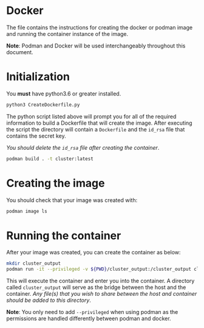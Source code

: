 # Docker

The file contains the instructions for creating the docker or podman image and running the container instance of the image.

**Note**: Podman and Docker will be used interchangeably throughout this document.

# Initialization

You **must** have python3.6 or greater installed.

```bash
python3 CreateDockerfile.py
```

The python script listed above will prompt you for all of the required information to build a Dockerfile that will create the image.
After executing the script the directory will contain a `Dockerfile` and the `id_rsa` file that contains the secret key. 

_You should delete the `id_rsa` file after creating the container_.

```bash
podman build . -t cluster:latest
```

# Creating the image

You should check that your image was created with:

```bash
podman image ls
```

# Running the container

After your image was created, you can create the container as below:

```bash
mkdir cluster_output
podman run -it --privileged -v ${PWD}/cluster_output:/cluster_output cluster:latest /bin/bash
```

This will execute the container and enter you into the container. A directory called `cluster_output` will serve as the
bridge between the host and the container. _Any file(s) that you wish to share between the host and container should be
added to this directory_.


**Note**: You only need to add `--privileged` when using podman as the permissions are handled differently between podman and docker.
